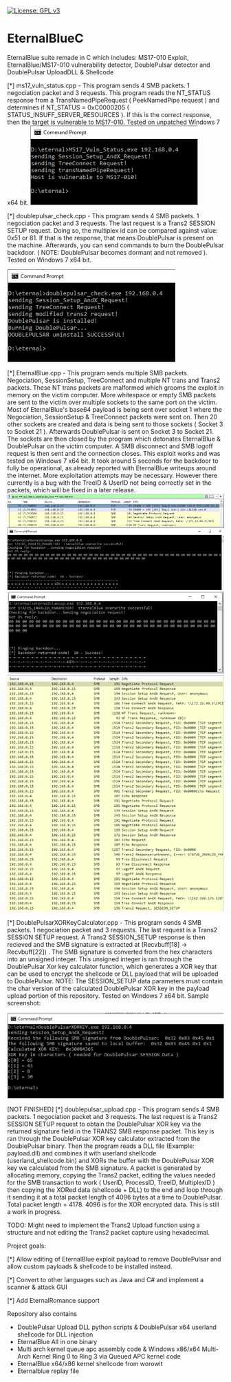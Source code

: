 [![License: GPL v3](https://img.shields.io/badge/License-GPLv3-blue.svg)](https://www.gnu.org/licenses/gpl-3.0)

# EternalBlueC
EternalBlue suite remade in C which includes: MS17-010 Exploit, EternalBlue/MS17-010 vulnerability detector, DoublePulsar detector and DoublePulsar UploadDLL & Shellcode 

[*] ms17_vuln_status.cpp - This program sends 4 SMB packets.  1 negociation packet and 3 requests.  This program reads the NT_STATUS response from a TransNamedPipeRequest ( PeekNamedPipe request ) and determines if NT_STATUS = 0xC0000205 ( STATUS_INSUFF_SERVER_RESOURCES ).  If this is the correct response, then the target is vulnerable to MS17-010.  Tested on unpatched Windows 7 x64 bit.
![ms17vulnstatus](/images/ms17vulnstatus.PNG)

[*] doublepulsar_check.cpp - This program sends 4 SMB packets.  1 negociation packet and 3 requests.  The last request is a Trans2 SESSION SETUP request.  Doing so, the multiplex id can be compared against value: 0x51 or 81.  If that is the response, that means DoublePulsar is present on the machine.  Afterwards, you can send commands to burn the DoublePulsar backdoor.  ( NOTE: DoublePulsar becomes dormant and not removed ).  Tested on Windows 7 x64 bit.

![doublepulsar_check](/images/doublepulsar_check.PNG)

[*] EternalBlue.cpp - This program sends multiple SMB packets.  Negociation, SessionSetup, TreeConnect and multiple NT trans and Trans2 packets.  These NT trans packets are malformed which grooms the exploit in memory on the victim computer.  More whitespace or empty SMB packets are sent to the victim over multiple sockets to the same port on the victim.  Most of EternalBlue's base64 payload is being sent over socket 1 where the Negociation, SessionSetup & TreeConnect packets were sent on.  Then 20 other sockets are created and data is being sent to those sockets ( Socket 3 to Socket 21 ).  Afterwards DoublePulsar is sent on Socket 3 to Socket 21.  The sockets are then closed by the program which detonates EternalBlue & DoublePulsar on the victim computer.  A SMB disconnect and SMB logoff request is then sent and the connection closes.  This exploit works and was tested on Windows 7 x64 bit.  It took around 5 seconds for the backdoor to fully be operational, as already reported with EternalBlue writeups around the internet.  More exploitation attempts may be necessary.  However there currently is a bug with the TreeID & UserID not being correctly set in the packets, which will be fixed in a later release.
![EternalBlue](/images/eternalbluecpp.PNG)
![EternalBlue_cmd](/images/eternalbluecmd.PNG)
![eternalbluepackets](/images/eternalbluepackets.PNG)

[*] DoublePulsarXORKeyCalculator.cpp - This program sends 4 SMB packets.  1 negociation packet and 3 requests.  The last request is a Trans2 SESSION SETUP request.  A Trans2 SESSION_SETUP response is then recieved and the SMB signature is extracted at (Recvbuff[18] -> Recvbuff[22]) .  The SMB signature is converted from the hex characters into an unsigned integer.  This unsigned integer is ran through the DoublePulsar Xor key calculator function, which generates a XOR key that can be used to encrypt the shellcode or DLL payload that will be uploaded to DoublePulsar.  NOTE: The SESSION_SETUP data parameters must contain the char version of the calculated DoublePulsar XOR key in the payload upload portion of this repository.  Tested on Windows 7 x64 bit.
Sample screenshot:

![XORCalculator](/images/XORCalculator.PNG)

[NOT FINISHED]
[*] doublepulsar_upload.cpp - This program sends 4 SMB packets.  1 negociation packet and 3 requests.  The last request is a Trans2 SESSION SETUP request to obtain the DoublePulsar XOR key via the returned signature field in the TRANS2 SMB response packet. This key is ran through the DoublePulsar XOR key calculator extracted from the DoublePulsar binary. Then the program reads a DLL file (Example: payload.dll) and combines it with userland shellcode (userland_shellcode.bin) and XORs the buffer with the DoublePulsar XOR key we calculated from the SMB signature.  A packet is generated by allocating memory, copying the Trans2 packet, editing the values needed for the SMB transaction to work ( UserID, ProcessID, TreeID, MultiplexID ) then copying the XORed data (shellcode + DLL) to the end and loop through it sending it at a total packet length of 4096 bytes at a time to DoublePulsar.  Total packet length = 4178.  4096 is for the XOR encrypted data.  This is still a work in progress.  

TODO: Might need to implement the Trans2 Upload function using a structure and not editing the Trans2 packet capture using hexadecimal.

Project goals:

[*] Allow editing of EternalBlue exploit payload to remove DoublePulsar and allow custom payloads & shellcode to be installed instead.

[*] Convert to other languages such as Java and C# and implement a scanner & attack GUI

[*] Add EternalRomance support

Repository also contains
  * DoublePulsar Upload DLL python scripts & DoublePulsar x64 userland shellcode for DLL injection
  * EternalBlue All in one binary
  * Multi arch kernel queue apc assembly code & Windows x86/x64 Multi-Arch Kernel Ring 0 to Ring 3 via Queued APC kernel code
  * EternalBlue x64/x86 kernel shellcode from worowit
  * Eternalblue replay file

